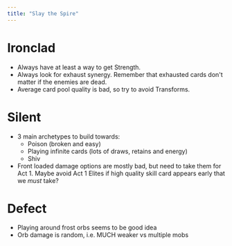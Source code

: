 ```yaml
---
title: "Slay the Spire"
---
```


<!--more-->


# Ironclad

* Always have at least a way to get Strength. 
* Always look for exhaust synergy. Remember that exhausted cards don't matter if the enemies are dead.
* Average card pool quality is bad, so try to avoid Transforms.

# Silent

* 3 main archetypes to build towards: 
    * Poison (broken and easy)
    * Playing infinite cards (lots of draws, retains and energy)
    * Shiv
* Front loaded damage options are mostly bad, but need to take them for Act 1. Maybe avoid Act 1 Elites if high quality skill card appears early that we *must* take? 


# Defect
    
* Playing around frost orbs seems to be good idea
* Orb damage is random, i.e. MUCH weaker vs multiple mobs

